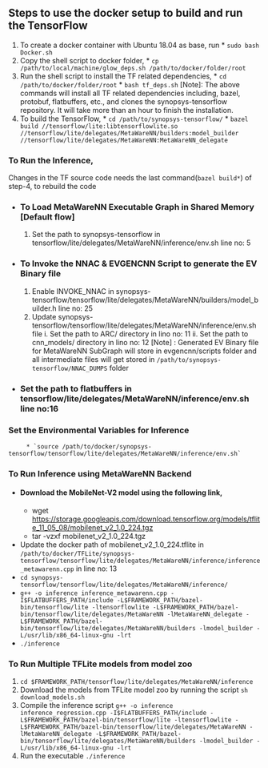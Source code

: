 ## Steps to use the docker setup to build and run the TensorFlow
1. To create a docker container with Ubuntu 18.04 as base, run
        * `sudo bash Docker.sh`
2. Copy the shell script to docker folder,
        * `cp /path/to/local/machine/glow_deps.sh /path/to/docker/folder/root`
3. Run the shell script to install the TF related dependencies,
        * `cd /path/to/docker/folder/root`
        * `bash tf_deps.sh`
        [Note]: The above commands will install all TF related dependencies including, bazel, protobuf, flatbuffers, etc., and clones the synopsys-tensorflow repository. It will take more than an hour to finish the installation.
4. To build the TensorFlow,
        * `cd /path/to/synopsys-tensorflow/`
        * `bazel build //tensorflow/lite:libtensorflowlite.so //tensorflow/lite/delegates/MetaWareNN/builders:model_builder //tensorflow/lite/delegates/MetaWareNN:MetaWareNN_delegate`  

### To Run the Inference,
Changes in the TF source code needs the last command(`bazel build*`) of step-4, to rebuild the code
* ### To Load MetaWareNN Executable Graph in Shared Memory [Default flow]
   1. Set the path to synopsys-tensorflow in tensorflow/lite/delegates/MetaWareNN/inference/env.sh line no: 5
* ### To Invoke the NNAC & EVGENCNN Script to generate the EV Binary file
   1. Enable INVOKE_NNAC in synopsys-tensorflow/tensorflow/lite/delegates/MetaWareNN/builders/model_builder.h line no: 25
   2. Update synopsys-tensorflow/tensorflow/lite/delegates/MetaWareNN/inference/env.sh file
      i. Set the path to ARC/ directory in lino no: 11
      ii. Set the path to cnn_models/ directory in lino no: 12
   [Note] : Generated EV Binary file for MetaWareNN SubGraph will store in evgencnn/scripts folder and all intermediate files will get stored in `/path/to/synopsys-tensorflow/NNAC_DUMPS` folder
* ### Set the path to flatbuffers in tensorflow/lite/delegates/MetaWareNN/inference/env.sh line no:16

### Set the Environmental Variables for Inference
         * `source /path/to/docker/synopsys-tensorflow/tensorflow/lite/delegates/MetaWareNN/inference/env.sh`

### To Run Inference using MetaWareNN Backend
* #### Download the MobileNet-V2 model using the following link,
    *   wget https://storage.googleapis.com/download.tensorflow.org/models/tflite_11_05_08/mobilenet_v2_1.0_224.tgz
    *   tar -vzxf mobilenet_v2_1.0_224.tgz
* Update the docker path of mobilenet_v2_1.0_224.tflite in `/path/to/docker/TFLite/synopsys-tensorflow/tensorflow/lite/delegates/MetaWareNN/inference/inference_metawarenn.cpp` in line no: 13
* `cd synopsys-tensorflow/tensorflow/lite/delegates/MetaWareNN/inference/`
* `g++ -o inference inference_metawarenn.cpp -I$FLATBUFFERS_PATH/include -L$FRAMEWORK_PATH/bazel-bin/tensorflow/lite -ltensorflowlite -L$FRAMEWORK_PATH/bazel-bin/tensorflow/lite/delegates/MetaWareNN -lMetaWareNN_delegate -L$FRAMEWORK_PATH/bazel-bin/tensorflow/lite/delegates/MetaWareNN/builders -lmodel_builder -L/usr/lib/x86_64-linux-gnu -lrt`
* `./inference`

### To Run Multiple TFLite models from model zoo
   1. `cd $FRAMEWORK_PATH/tensorflow/lite/delegates/MetaWareNN/inference`
   2. Download the models from TFLite model zoo by running the script
      `sh download_models.sh`
   3. Compile the inference script
      `g++ -o inference inference_regression.cpp -I$FLATBUFFERS_PATH/include -L$FRAMEWORK_PATH/bazel-bin/tensorflow/lite -ltensorflowlite -L$FRAMEWORK_PATH/bazel-bin/tensorflow/lite/delegates/MetaWareNN -lMetaWareNN_delegate -L$FRAMEWORK_PATH/bazel-bin/tensorflow/lite/delegates/MetaWareNN/builders -lmodel_builder -L/usr/lib/x86_64-linux-gnu -lrt`
   4. Run the executable
      `./inference`
